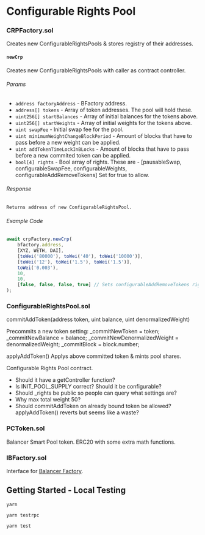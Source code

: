 # Configurable Rights Pool

### CRPFactory.sol

Creates new ConfigurableRightsPools & stores registry of their addresses.

#### `newCrp`

Creates new ConfigurableRightsPools with caller as contract controller.

###### Params
* `address factoryAddress` - BFactory address.
* `address[] tokens` - Array of token addresses. The pool will hold these.
* `uint256[] startBalances` - Array of initial balances for the tokens above.
* `uint256[] startWeights` - Array of initial weights for the tokens above.
* `uint swapFee` - Initial swap fee for the pool.
* `uint minimumWeightChangeBlockPeriod` - Amount of blocks that have to pass before a new weight can be applied.
* `uint addTokenTimeLockInBLocks` - Amount of blocks that have to pass before a new commited token can be applied.
*  `bool[4] rights` - Bool array of rights. These are - [pausableSwap, configurableSwapFee, configurableWeights, configurableAddRemoveTokens] Set for true to allow.

###### Response
```
Returns address of new ConfigurableRightsPool.
```
###### Example Code
```javascript
await crpFactory.newCrp(
    bfactory.address,
    [XYZ, WETH, DAI],
    [toWei('80000'), toWei('40'), toWei('10000')],
    [toWei('12'), toWei('1.5'), toWei('1.5')],
    toWei('0.003'),
    10,
    10,
    [false, false, false, true] // Sets configurableAddRemoveTokens right
);
```

### ConfigurableRightsPool.sol

commitAddToken(address token, uint balance, uint denormalizedWeight)

Precommits a new token setting:
_commitNewToken = token;
_commitNewBalance = balance;
_commitNewDenormalizedWeight = denormalizedWeight;
_commitBlock = block.number;

applyAddToken()
Applys above committed token & mints pool shares.


Configurable Rights Pool contract.
- Should it have a getController function?
- Is INIT_POOL_SUPPLY correct? Should it be configurable?
- Should _rights be public so people can query what settings are?
- Why max total weight 50?
- Should commitAddToken on already bound token be allowed? applyAddToken() reverts but seems like a waste?

### PCToken.sol

Balancer Smart Pool token. ERC20 with some extra math functions.

### IBFactory.sol

Interface for [Balancer Factory](https://github.com/balancer-labs/balancer-core/blob/master/contracts/BFactory.sol).

## Getting Started - Local Testing

`yarn`

`yarn testrpc`

`yarn test`
